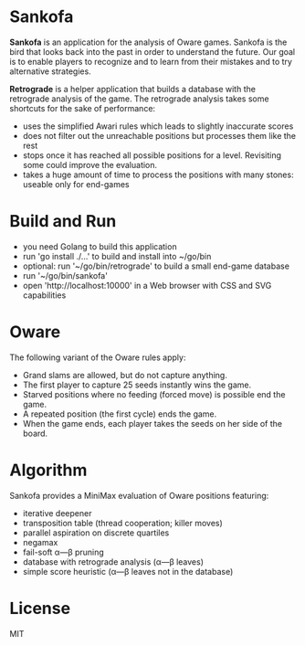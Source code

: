 # Sankofa 

**Sankofa**  is an application for the analysis of Oware games.
Sankofa is the bird that looks back into the past in order to understand the future.
Our goal is to enable players to recognize and to learn from their mistakes and to try alternative strategies.

**Retrograde** is a helper application that builds a database with the retrograde analysis of the game.
The retrograde analysis takes some shortcuts for the sake of performance:
* uses the simplified Awari rules which leads to slightly inaccurate scores
* does not filter out the unreachable positions but processes them like the rest
* stops once it has reached all possible positions for a level. Revisiting some could improve the evaluation.
* takes a huge amount of time to process the positions with many stones: useable only for end-games

# Build and Run

* you need Golang to build this application
* run 'go install ./...' to build and install into ~/go/bin
* optional: run '~/go/bin/retrograde' to build a small end-game database
* run '~/go/bin/sankofa'
* open 'http://localhost:10000' in a Web browser with CSS and SVG capabilities

# Oware

The following variant of the Oware rules apply:
* Grand slams are allowed, but do not capture anything.
* The first player to capture 25 seeds instantly wins the game.
* Starved positions where no feeding (forced move) is possible end the game.
* A repeated position (the first cycle) ends the game.
* When the game ends, each player takes the seeds on her side of the board.

# Algorithm

Sankofa provides a MiniMax evaluation of Oware positions featuring:
* iterative deepener
* transposition table (thread cooperation; killer moves)
* parallel aspiration on discrete quartiles
* negamax
* fail-soft α—β pruning
* database with retrograde analysis (α—β leaves)
* simple score heuristic (α—β leaves not in the database)

# License

MIT
